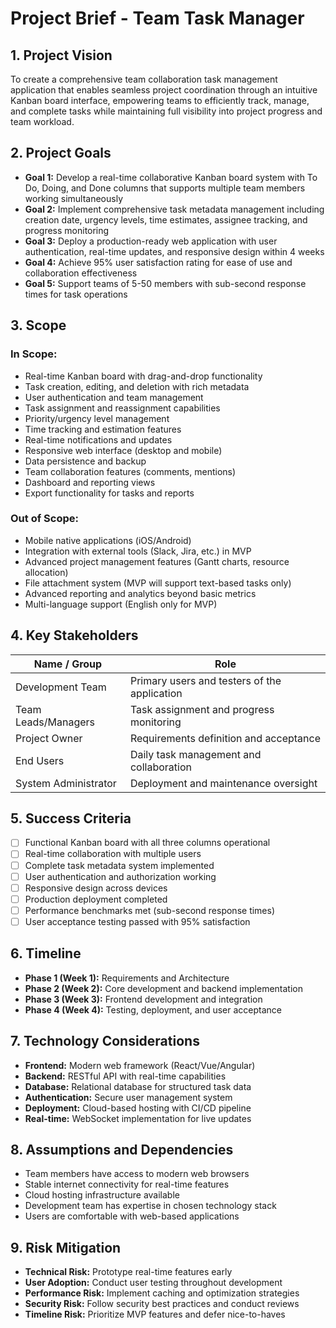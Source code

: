 # Project Brief - Team Task Manager

## 1. Project Vision

To create a comprehensive team collaboration task management application that enables seamless project coordination through an intuitive Kanban board interface, empowering teams to efficiently track, manage, and complete tasks while maintaining full visibility into project progress and team workload.

## 2. Project Goals

- **Goal 1:** Develop a real-time collaborative Kanban board system with To Do, Doing, and Done columns that supports multiple team members working simultaneously
- **Goal 2:** Implement comprehensive task metadata management including creation date, urgency levels, time estimates, assignee tracking, and progress monitoring
- **Goal 3:** Deploy a production-ready web application with user authentication, real-time updates, and responsive design within 4 weeks
- **Goal 4:** Achieve 95% user satisfaction rating for ease of use and collaboration effectiveness
- **Goal 5:** Support teams of 5-50 members with sub-second response times for task operations

## 3. Scope

### In Scope:
- Real-time Kanban board with drag-and-drop functionality
- Task creation, editing, and deletion with rich metadata
- User authentication and team management
- Task assignment and reassignment capabilities
- Priority/urgency level management
- Time tracking and estimation features
- Real-time notifications and updates
- Responsive web interface (desktop and mobile)
- Data persistence and backup
- Team collaboration features (comments, mentions)
- Dashboard and reporting views
- Export functionality for tasks and reports

### Out of Scope:
- Mobile native applications (iOS/Android)
- Integration with external tools (Slack, Jira, etc.) in MVP
- Advanced project management features (Gantt charts, resource allocation)
- File attachment system (MVP will support text-based tasks only)
- Advanced reporting and analytics beyond basic metrics
- Multi-language support (English only for MVP)

## 4. Key Stakeholders

| Name / Group | Role |
|--------------|------|
| Development Team | Primary users and testers of the application |
| Team Leads/Managers | Task assignment and progress monitoring |
| Project Owner | Requirements definition and acceptance |
| End Users | Daily task management and collaboration |
| System Administrator | Deployment and maintenance oversight |

## 5. Success Criteria

- [ ] Functional Kanban board with all three columns operational
- [ ] Real-time collaboration with multiple users
- [ ] Complete task metadata system implemented
- [ ] User authentication and authorization working
- [ ] Responsive design across devices
- [ ] Production deployment completed
- [ ] Performance benchmarks met (sub-second response times)
- [ ] User acceptance testing passed with 95% satisfaction

## 6. Timeline

- **Phase 1 (Week 1):** Requirements and Architecture
- **Phase 2 (Week 2):** Core development and backend implementation
- **Phase 3 (Week 3):** Frontend development and integration
- **Phase 4 (Week 4):** Testing, deployment, and user acceptance

## 7. Technology Considerations

- **Frontend:** Modern web framework (React/Vue/Angular)
- **Backend:** RESTful API with real-time capabilities
- **Database:** Relational database for structured task data
- **Authentication:** Secure user management system
- **Deployment:** Cloud-based hosting with CI/CD pipeline
- **Real-time:** WebSocket implementation for live updates

## 8. Assumptions and Dependencies

- Team members have access to modern web browsers
- Stable internet connectivity for real-time features
- Cloud hosting infrastructure available
- Development team has expertise in chosen technology stack
- Users are comfortable with web-based applications

## 9. Risk Mitigation

- **Technical Risk:** Prototype real-time features early
- **User Adoption:** Conduct user testing throughout development
- **Performance Risk:** Implement caching and optimization strategies
- **Security Risk:** Follow security best practices and conduct reviews
- **Timeline Risk:** Prioritize MVP features and defer nice-to-haves 